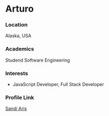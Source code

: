 # Arturo

### Location

Alaska, USA

### Academics

Studend Software Engineering

### Interests

- JavaScript Developer, Full Stack Developer

### Profile Link

[Sandi Aris](https://github.com/4rturd13)
